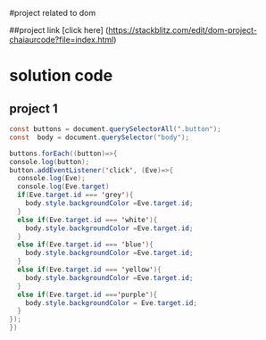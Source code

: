 #project related to dom 

##project link
[click here]
(https://stackblitz.com/edit/dom-project-chaiaurcode?file=index.html)

# solution code

## project 1

``` java script
const buttons = document.querySelectorAll(".button");
const  body = document.querySelector("body");

buttons.forEach((button)=>{
console.log(button);
button.addEventListener('click', (Eve)=>{
  console.log(Eve);
  console.log(Eve.target)
  if(Eve.target.id === 'grey'){
    body.style.backgroundColor =Eve.target.id;
  }
  else if(Eve.target.id === 'white'){
    body.style.backgroundColor =Eve.target.id;
  }
  else if(Eve.target.id === 'blue'){
    body.style.backgroundColor =Eve.target.id;
  }
  else if(Eve.target.id === 'yellow'){
    body.style.backgroundColor =Eve.target.id;
  }
  else if(Eve.target.id ==='purple'){
    body.style.backgroundColor = Eve.target.id;
  }
});
})
```
